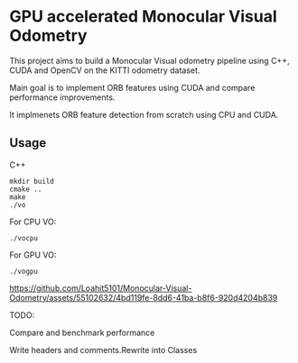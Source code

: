 # GPU accelerated Monocular Visual Odometry

This project aims to build a Monocular Visual odometry pipeline using C++, CUDA and OpenCV on the KITTI odometry dataset.  

Main goal is to implement ORB features using CUDA and compare performance improvements. 

It implmenets ORB feature detection from scratch using CPU and CUDA.

## Usage

C++

```
mkdir build
cmake ..
make
./vo
```
For CPU VO:

```
./vocpu
```


For GPU VO:

```
./vogpu
```




https://github.com/Loahit5101/Monocular-Visual-Odometry/assets/55102632/4bd119fe-8dd6-41ba-b8f6-920d4204b839




TODO:

Compare and benchmark performance

Write headers and comments.Rewrite into Classes
